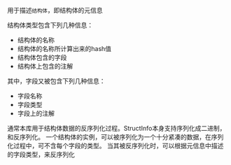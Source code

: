 用于描述`结构体`，即结构体的元信息

结构体类型包含下列几种信息：
* 结构体的名称
* 结构体的名称所计算出来的hash值
* 结构体包含的字段
* 结构体上包含的注解

其中，字段又被包含下列几种信息：
* 字段名称
* 字段类型
* 字段上的注解

通常本库用于结构体数据的反序列化过程。StructInfo本身支持序列化成二进制，和反序列化。
一个结构体的实例，可以被序列化为一个十分紧凑的数据，在序列化过程中，可不含每个字段的类型。
当其被反序列化时，可以根据元信息中描述的字段类型，来反序列化